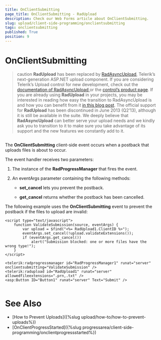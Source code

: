 ```yaml
---
title: OnClientSubmitting
page_title: OnClientSubmitting - RadUpload
description: Check our Web Forms article about OnClientSubmitting.
slug: upload/client-side-programming/onclientsubmitting
tags: onclientsubmitting
published: True
position: 9
---
```


# OnClientSubmitting



>caution  **RadUpload** has been replaced by [RadAsyncUpload](https://demos.telerik.com/aspnet-ajax/asyncupload/examples/overview/defaultcs.aspx), Telerik’s next-generation ASP.NET upload component. If you are considering Telerik’s Upload control for new development, check out the [documentation of RadAsyncUpload ](https://www.telerik.com/help/aspnet-ajax/asyncupload-overview.html) or the [control’s product page](https://www.telerik.com/products/aspnet-ajax/asyncupload.aspx). If you are already using **RadUpload** in your projects, you may be interested in reading how easy the transition to RadAsyncUpload is and how you can benefit from it [in this blog post](https://blogs.telerik.com/blogs/12-12-05/the-case-of-telerik-s-new-old-asp.net-ajax-upload-control-radasyncupload). The official support for **RadUpload** has been discontinued in June 2013 (Q2’13), although it is still be available in the suite. We deeply believe that **RadAsyncUpload** can better serve your upload needs and we kindly ask you to transition to it to make sure you take advantage of its support and the new features we constantly add to it.
>


## 

The **OnClientSubmitting** client-side event occurs when a postback that uploads files is about to occur.

The event handler receives two parameters:

1. The instance of the **RadProgressManager** that fires the event.

1. An eventArgs parameter containing the following methods:

	* **set_cancel** lets you prevent the postback.

	* **get_cancel** returns whether the postback has been cancelled.

The following example uses the **OnClientSubmitting** event to prevent the postback if the files to upload are invalid:

````ASPNET
<script type="text/javascript">
    function ValidateSubmission(source, eventArgs) {
        var upload = $find("<%= RadUpload1.ClientID %>");
        eventArgs.set_cancel(!upload.validateExtensions());
        if (eventArgs.get_cancel())
            alert("Submission blocked: one or more files have the wrong type!");
    }
</script>

<telerik:radprogressmanager id="RadProgressManager1" runat="server" onclientsubmitting="ValidateSubmission" />
<telerik:radupload id="RadUpload1" runat="server" allowedfileextensions=".prn,.txt" />
<asp:Button ID="Button1" runat="server" Text="Submit" />
	    
````



# See Also

 * [How to Prevent Uploads]({%slug upload/how-to/how-to-prevent-uploads%})
 * [OnClientProgressStarted]({%slug progressarea/client-side-programming/onclientprogressstarted%})
